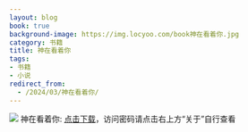 ```yaml
---
layout: blog
book: true
background-image: https://img.locyoo.com/book神在看着你.jpg
category: 书籍
title: 神在看着你
tags:
- 书籍
- 小说
redirect_from:
  - /2024/03/神在看着你/
---
```

![](https://img.locyoo.com/book神在看着你.jpg)
神在看着你: <a name = "ref1" href="https://url18.ctfile.com/f/50983618-1323175036-eb8ef5?p=3619">点击下载</a>，访问密码请点击右上方“关于”自行查看